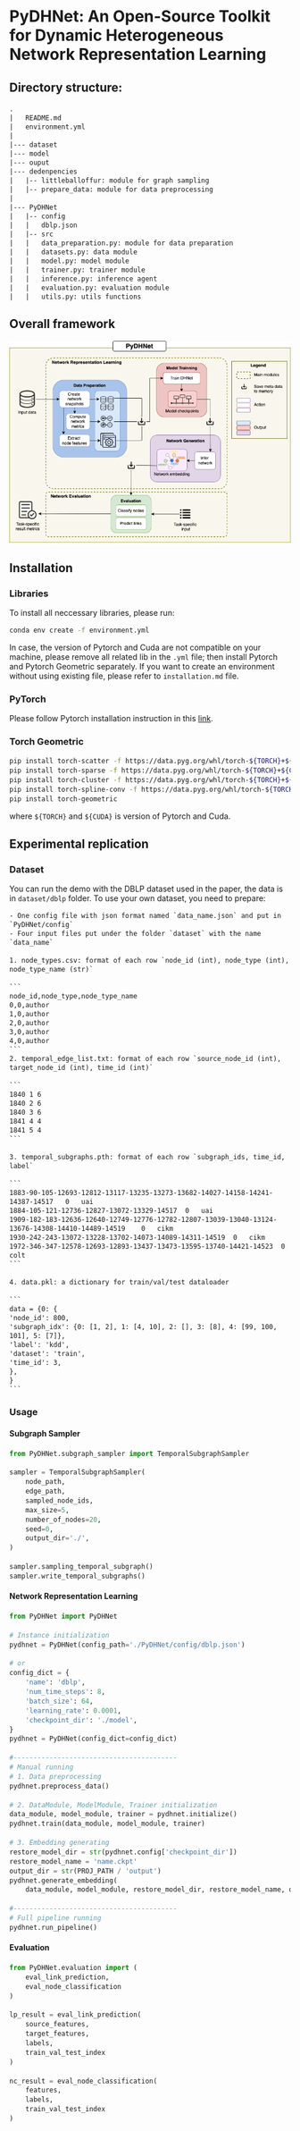 # PyDHNet: An Open-Source Toolkit for Dynamic Heterogeneous Network Representation Learning


## Directory structure:

```
.
|   README.md
|   environment.yml
|
|--- dataset
|--- model
|--- ouput
|--- dedenpencies
|   |-- littleballoffur: module for graph sampling
|   |-- prepare_data: module for data preprocessing
|
|--- PyDHNet
|   |-- config
|   |   dblp.json
|   |-- src
|   |   data_preparation.py: module for data preparation
|   |   datasets.py: data module
|   |   model.py: model module
|   |   trainer.py: trainer module
|   |   inference.py: inference agent
|   |   evaluation.py: evaluation module
|   |   utils.py: utils functions
```


## Overall framework

![Overall framework](/figs/overview.png)


## Installation

### Libraries

To install all neccessary libraries, please run:

```bash
conda env create -f environment.yml
```

In case, the version of Pytorch and Cuda are not compatible on your machine, please remove all related lib in the `.yml` file; then install Pytorch and Pytorch Geometric separately. If you want to create an environment without using existing file, please refer to `installation.md` file. 


### PyTorch
Please follow Pytorch installation instruction in this [link](https://pytorch.org/get-started/locally/).


### Torch Geometric
```bash
pip install torch-scatter -f https://data.pyg.org/whl/torch-${TORCH}+${CUDA}.html
pip install torch-sparse -f https://data.pyg.org/whl/torch-${TORCH}+${CUDA}.html
pip install torch-cluster -f https://data.pyg.org/whl/torch-${TORCH}+${CUDA}.html
pip install torch-spline-conv -f https://data.pyg.org/whl/torch-${TORCH}+${CUDA}.html
pip install torch-geometric
```
where `${TORCH}` and `${CUDA}` is version of Pytorch and Cuda.


## Experimental replication

### Dataset
You can run the demo with the DBLP dataset used in the paper, the data is in `dataset/dblp` folder.
To use your own dataset, you need to prepare:

    - One config file with json format named `data_name.json` and put in `PyDHNet/config`
    - Four input files put under the folder `dataset` with the name  `data_name`

    1. node_types.csv: format of each row `node_id (int), node_type (int), node_type_name (str)`

    ```
    node_id,node_type,node_type_name
    0,0,author
    1,0,author
    2,0,author
    3,0,author
    4,0,author
    ```
    2. temporal_edge_list.txt: format of each row `source_node_id (int), target_node_id (int), time_id (int)`

    ```
    1840 1 6
    1840 2 6
    1840 3 6
    1841 4 4
    1841 5 4
    ```

    3. temporal_subgraphs.pth: format of each row `subgraph_ids, time_id, label`

    ```
    1883-90-105-12693-12812-13117-13235-13273-13682-14027-14158-14241-14387-14517	0	uai	
    1884-105-121-12736-12827-13072-13329-14517	0	uai	
    1909-182-183-12636-12640-12749-12776-12782-12807-13039-13040-13124-13676-14308-14410-14489-14519	0	cikm	
    1930-242-243-13072-13228-13702-14073-14089-14311-14519	0	cikm	
    1972-346-347-12578-12693-12893-13437-13473-13595-13740-14421-14523	0	colt	
    ```

    4. data.pkl: a dictionary for train/val/test dataloader
    
    ```
    data = {0: {
    'node_id': 800,
    'subgraph_idx': {0: [1, 2], 1: [4, 10], 2: [], 3: [8], 4: [99, 100, 101], 5: [7]},
    'label': 'kdd',
    'dataset': 'train',
    'time_id': 3,
    },
    }
    ```

### Usage

#### Subgraph Sampler

```python
from PyDHNet.subgraph_sampler import TemporalSubgraphSampler

sampler = TemporalSubgraphSampler(
    node_path,
    edge_path, 
    sampled_node_ids, 
    max_size=5, 
    number_of_nodes=20,
    seed=0,
    output_dir='./',
)

sampler.sampling_temporal_subgraph()
sampler.write_temporal_subgraphs()

```
#### Network Representation Learning

```python
from PyDHNet import PyDHNet

# Instance initialization
pydhnet = PyDHNet(config_path='./PyDHNet/config/dblp.json')

# or
config_dict = {
    'name': 'dblp',
    'num_time_steps': 8,
    'batch_size': 64,
    'learning_rate': 0.0001,
    'checkpoint_dir': './model',
}
pydhnet = PyDHNet(config_dict=config_dict)

#-----------------------------------------
# Manual running
# 1. Data preprocessing
pydhnet.preprocess_data()

# 2. DataModule, ModelModule, Trainer initialization
data_module, model_module, trainer = pydhnet.initialize()
pydhnet.train(data_module, model_module, trainer)

# 3. Embedding generating
restore_model_dir = str(pydhnet.config['checkpoint_dir'])
restore_model_name = 'name.ckpt'
output_dir = str(PROJ_PATH / 'output')
pydhnet.generate_embedding(
    data_module, model_module, restore_model_dir, restore_model_name, output_dir)

#-----------------------------------------
# Full pipeline running
pydhnet.run_pipeline()    
```

#### Evaluation

```python
from PyDHNet.evaluation import (
    eval_link_prediction, 
    eval_node_classification
)

lp_result = eval_link_prediction(
    source_features, 
    target_features, 
    labels, 
    train_val_test_index
)

nc_result = eval_node_classification(
    features, 
    labels, 
    train_val_test_index
)
```
